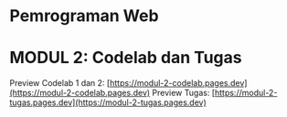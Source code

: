 # Pemrograman Web
# MODUL 2: Codelab dan Tugas

Preview Codelab 1 dan 2: [https://modul-2-codelab.pages.dev](https://modul-2-codelab.pages.dev)
Preview Tugas: [https://modul-2-tugas.pages.dev](https://modul-2-tugas.pages.dev)
